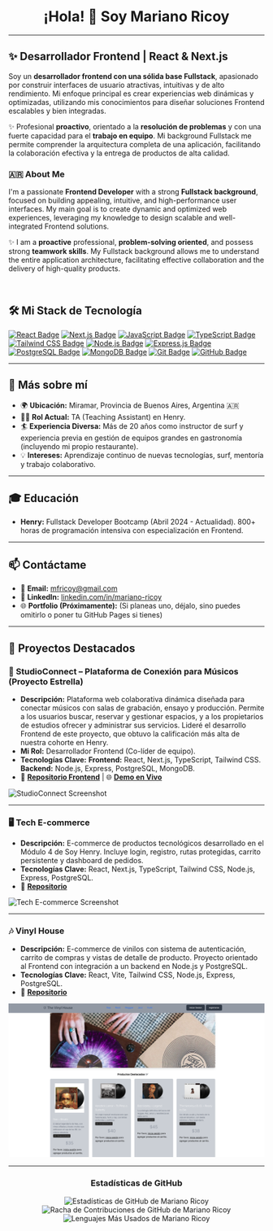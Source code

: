 <div align="center">
  <h1>¡Hola! 👋 Soy Mariano Ricoy</h1>
</div>

---

## ✨ Desarrollador Frontend | React & Next.js

Soy un **desarrollador frontend con una sólida base Fullstack**, apasionado por construir interfaces de usuario atractivas, intuitivas y de alto rendimiento. Mi enfoque principal es crear experiencias web dinámicas y optimizadas, utilizando mis conocimientos para diseñar soluciones Frontend escalables y bien integradas.

✨ Profesional **proactivo**, orientado a la **resolución de problemas** y con una fuerte capacidad para el **trabajo en equipo**.
Mi background Fullstack me permite comprender la arquitectura completa de una aplicación, facilitando la colaboración efectiva y la entrega de productos de alta calidad.

### 🇦🇷 About Me

I'm a passionate **Frontend Developer** with a strong **Fullstack background**, focused on building appealing, intuitive, and high-performance user interfaces.
My main goal is to create dynamic and optimized web experiences, leveraging my knowledge to design scalable and well-integrated Frontend solutions.

✨ I am a **proactive** professional, **problem-solving oriented**, and possess strong **teamwork skills**.
My Fullstack background allows me to understand the entire application architecture, facilitating effective collaboration and the delivery of high-quality products.

<br>

## 🛠️ Mi Stack de Tecnología

<p align="left">
<a href="https://reactjs.org/" target="_blank" rel="noopener noreferrer"><img src="https://img.shields.io/badge/React-61DAFB?style=for-the-badge&logo=react&logoColor=white" alt="React Badge"/></a>
<a href="https://nextjs.org/" target="_blank" rel="noopener noreferrer"><img src="https://img.shields.io/badge/Next.js-000000?style=for-the-badge&logo=next.js&logoColor=white" alt="Next.js Badge"/></a>
<a href="https://developer.mozilla.org/en-US/docs/Web/JavaScript" target="_blank" rel="noopener noreferrer"><img src="https://img.shields.io/badge/JavaScript-F7DF1E?style=for-the-badge&logo=javascript&logoColor=black" alt="JavaScript Badge"/></a>
<a href="https://www.typescriptlang.org/" target="_blank" rel="noopener noreferrer"><img src="https://img.shields.io/badge/TypeScript-3178C6?style=for-the-badge&logo=typescript&logoColor=white" alt="TypeScript Badge"/></a>
<a href="https://tailwindcss.com/" target="_blank" rel="noopener noreferrer"><img src="https://img.shields.io/badge/Tailwind_CSS-06B6D4?style=for-the-badge&logo=tailwind-css&logoColor=white" alt="Tailwind CSS Badge"/></a>
<a href="https://nodejs.org/en/" target="_blank" rel="noopener noreferrer"><img src="https://img.shields.io/badge/Node.js-339933?style=for-the-badge&logo=node.js&logoColor=white" alt="Node.js Badge"/></a>
<a href="https://expressjs.com/" target="_blank" rel="noopener noreferrer"><img src="https://img.shields.io/badge/Express.js-000000?style=for-the-badge&logo=express&logoColor=white" alt="Express.js Badge"/></a>
<a href="https://www.postgresql.org/" target="_blank" rel="noopener noreferrer"><img src="https://img.shields.io/badge/PostgreSQL-4169E1?style=for-the-badge&logo=postgresql&logoColor=white" alt="PostgreSQL Badge"/></a>
<a href="https://www.mongodb.com/" target="_blank" rel="noopener noreferrer"><img src="https://img.shields.io/badge/MongoDB-47A248?style=for-the-badge&logo=mongodb&logoColor=white" alt="MongoDB Badge"/></a>
<a href="https://git-scm.com/" target="_blank" rel="noopener noreferrer"><img src="https://img.shields.io/badge/Git-F05032?style=for-the-badge&logo=git&logoColor=white" alt="Git Badge"/></a>
<a href="https://github.com/" target="_blank" rel="noopener noreferrer"><img src="https://img.shields.io/badge/GitHub-181717?style=for-the-badge&logo=github&logoColor=white" alt="GitHub Badge"/></a>
</p>

---

## 🌱 Más sobre mí

* 🌍 **Ubicación:** Miramar, Provincia de Buenos Aires, Argentina 🇦🇷
* 👨‍💻 **Rol Actual:** TA (Teaching Assistant) en Henry.
* 🏄 **Experiencia Diversa:** Más de 20 años como instructor de surf y experiencia previa en gestión de equipos grandes en gastronomía (incluyendo mi propio restaurante).
* 💡 **Intereses:** Aprendizaje continuo de nuevas tecnologías, surf, mentoría y trabajo colaborativo.

---

## 🎓 Educación

* **Henry:** Fullstack Developer Bootcamp (Abril 2024 - Actualidad). 800+ horas de programación intensiva con especialización en Frontend.

---

## 📫 Contáctame

* 📧 **Email:** <a href="mailto:mfricoy@gmail.com">mfricoy@gmail.com</a>
* 💼 **LinkedIn:** <a href="https://www.linkedin.com/in/mariano-ricoy">linkedin.com/in/mariano-ricoy</a>
* 🌐 **Portfolio (Próximamente):** (Si planeas uno, déjalo, sino puedes omitirlo o poner tu GitHub Pages si tienes)

---

## 🚀 Proyectos Destacados

### 💎 StudioConnect – Plataforma de Conexión para Músicos (Proyecto Estrella)
* **Descripción:** Plataforma web colaborativa dinámica diseñada para conectar músicos con salas de grabación, ensayo y producción. Permite a los usuarios buscar, reservar y gestionar espacios, y a los propietarios de estudios ofrecer y administrar sus servicios. Lideré el desarrollo Frontend de este proyecto, que obtuvo la calificación más alta de nuestra cohorte en Henry.
* **Mi Rol:** Desarrollador Frontend (Co-líder de equipo).
* **Tecnologías Clave:** **Frontend:** React, Next.js, TypeScript, Tailwind CSS. **Backend:** Node.js, Express, PostgreSQL, MongoDB.  
* 🔗 [**Repositorio Frontend**](https://github.com/studioconnect2025/studioconnect_front) | 🌐 [**Demo en Vivo**](https://studioconnect-front.vercel.app/)

![StudioConnect Screenshot](https://raw.githubusercontent.com/studioconnect2025/studioconnect_front/main/front/screenshots/Home.png)

---

### 🖥️ Tech E-commerce
* **Descripción:** E-commerce de productos tecnológicos desarrollado en el Módulo 4 de Soy Henry. Incluye login, registro, rutas protegidas, carrito persistente y dashboard de pedidos.
* **Tecnologías Clave:** React, Next.js, TypeScript, Tailwind CSS, Node.js, Express, PostgreSQL.  
* 🔗 [**Repositorio**](https://github.com/MarianoRicoy/tech-ecommerce)

![Tech E-commerce Screenshot](https://raw.githubusercontent.com/MarianoRicoy/tech-ecommerce/main/front/screenshots/Home.png)

---

### 🎶 Vinyl House
* **Descripción:** E-commerce de vinilos con sistema de autenticación, carrito de compras y vistas de detalle de producto. Proyecto orientado al Frontend con integración a un backend en Node.js y PostgreSQL.
* **Tecnologías Clave:** React, Vite, Tailwind CSS, Node.js, Express, PostgreSQL.  
* 🔗 [**Repositorio**](https://github.com/MarianoRicoy/vinyl-house)

![Vinyl House Screenshot](https://raw.githubusercontent.com/MarianoRicoy/vinyl-house/main/front/screenshots/Home.png)

---

<div align="center">
  <h3>Estadísticas de GitHub</h3>
  <img src="https://github-readme-stats.vercel.app/api?username=MarianoRicoy&show_icons=true&theme=radical&hide_border=true" alt="Estadísticas de GitHub de Mariano Ricoy"/>
  <img src="https://github-readme-streak-stats.herokuapp.com/?user=MarianoRicoy&theme=radical&hide_border=true" alt="Racha de Contribuciones de GitHub de Mariano Ricoy"/>
  <img src="https://github-readme-stats.vercel.app/api/top-langs/?username=MarianoRicoy&layout=compact&theme=radical&hide_border=true" alt="Lenguajes Más Usados de Mariano Ricoy"/>
</div>
